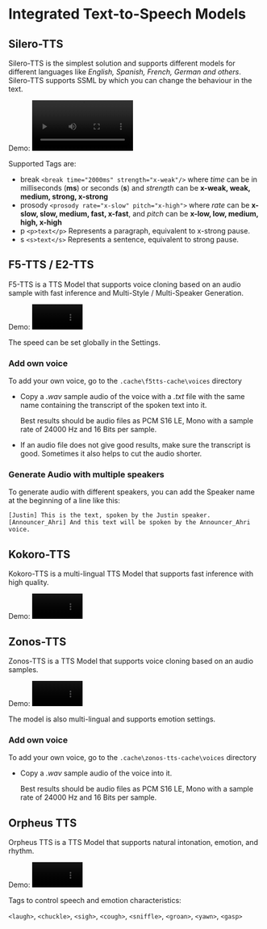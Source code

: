 # Integrated Text-to-Speech Models

## Silero-TTS
Silero-TTS is the simplest solution and supports different models for different languages like _English, Spanish, French, German and others_.
Silero-TTS supports SSML by which you can change the behaviour in the text.

Demo:
<video src='https://github.com/user-attachments/assets/05803372-0e53-431a-a99e-e067de0e6982' width=200></video>

Supported Tags are:
- break `<break time="2000ms" strength="x-weak"/>` where _time_ can be in milliseconds (**ms**) or seconds (**s**) and _strength_ can be **x-weak, weak, medium, strong, x-strong** 
- prosody `<prosody rate="x-slow" pitch="x-high">` where _rate_ can be **x-slow, slow, medium, fast, x-fast**, and _pitch_ can be **x-low, low, medium, high, x-high**
- p `<p>text</p>` Represents a paragraph, equivalent to x-strong pause.
- s `<s>text</s>` Represents a sentence, equivalent to strong pause.

## F5-TTS / E2-TTS
F5-TTS is a TTS Model that supports voice cloning based on an audio sample with fast inference and Multi-Style / Multi-Speaker Generation.

Demo:
<video src='https://github.com/user-attachments/assets/4a283d33-59cd-42bf-8209-172fcecc0ad7' width=100></video>

The speed can be set globally in the Settings.

### Add own voice
To add your own voice, go to the `.cache\f5tts-cache\voices` directory
- Copy a _.wav_ sample audio of the voice with a _.txt_ file with the same name containing the transcript of the spoken text into it.
  
  Best results should be audio files as PCM S16 LE, Mono with a sample rate of 24000 Hz and 16 Bits per sample.

- If an audio file does not give good results, make sure the transcript is good. Sometimes it also helps to cut the audio shorter.

### Generate Audio with multiple speakers
To generate audio with different speakers, you can add the Speaker name at the beginning of a line like this:
```
[Justin] This is the text, spoken by the Justin speaker.
[Announcer_Ahri] And this text will be spoken by the Announcer_Ahri voice.
```

## Kokoro-TTS
Kokoro-TTS is a multi-lingual TTS Model that supports fast inference with high quality.

Demo:
<video src='https://github.com/user-attachments/assets/cdef92d3-059e-4197-a0cf-2630c4b77c66' width=100></video>

## Zonos-TTS
Zonos-TTS is a TTS Model that supports voice cloning based on an audio samples.

Demo:
<video src='https://github.com/user-attachments/assets/5bfb475d-8baa-40b1-8b77-05d7f3dc3033' width=100></video>

The model is also multi-lingual and supports emotion settings.

### Add own voice
To add your own voice, go to the `.cache\zonos-tts-cache\voices` directory
- Copy a _.wav_ sample audio of the voice into it.

  Best results should be audio files as PCM S16 LE, Mono with a sample rate of 24000 Hz and 16 Bits per sample.

## Orpheus TTS
Orpheus TTS is a TTS Model that supports natural intonation, emotion, and rhythm.

Demo:
<video src='https://github.com/user-attachments/assets/53e3996b-366c-4ea7-a10b-442a8359fecb' width=100></video>

Tags to control speech and emotion characteristics:

`<laugh>`, `<chuckle>`, `<sigh>`, `<cough>`, `<sniffle>`, `<groan>`, `<yawn>`, `<gasp>`


